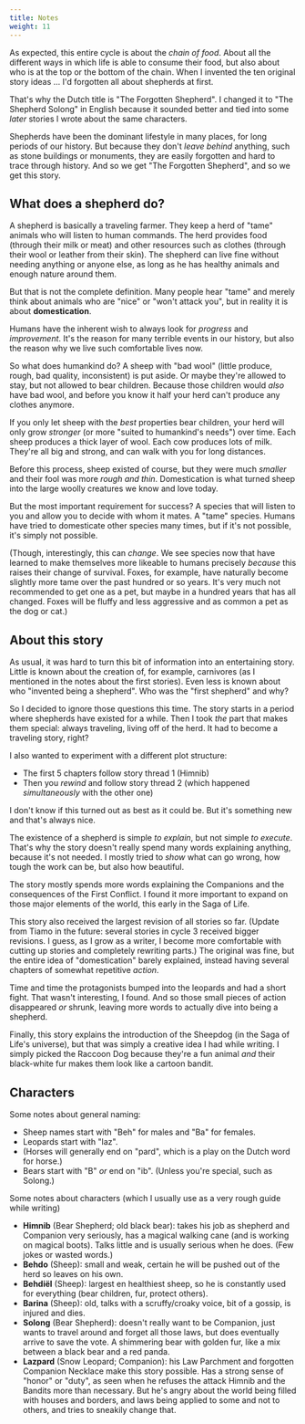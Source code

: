 ```yaml
---
title: Notes
weight: 11
---
```

As expected, this entire cycle is about the _chain of food_. About all the different ways in which life is able to consume their food, but also about who is at the top or the bottom of the chain. When I invented the ten original story ideas ... I'd forgotten all about shepherds at first.

That's why the Dutch title is "The Forgotten Shepherd". I changed it to "The Shepherd Solong" in English because it sounded better and tied into some _later_ stories I wrote about the same characters.

Shepherds have been the dominant lifestyle in many places, for long periods of our history. But because they don't _leave behind_ anything, such as stone buildings or monuments, they are easily forgotten and hard to trace through history. And so we get "The Forgotten Shepherd", and so we get this story.

## What does a shepherd do?

A shepherd is basically a traveling farmer. They keep a herd of "tame" animals who will listen to human commands. The herd provides food (through their milk or meat) and other resources such as clothes (through their wool or leather from their skin). The shepherd can live fine without needing anything or anyone else, as long as he has healthy animals and enough nature around them.

But that is not the complete definition. Many people hear "tame" and merely think about animals who are "nice" or "won't attack you", but in reality it is about **domestication**.

Humans have the inherent wish to always look for _progress_ and _improvement_. It's the reason for many terrible events in our history, but also the reason why we live such comfortable lives now.

So what does humankind do? A sheep with "bad wool" (little produce, rough, bad quality, inconsistent) is put aside. Or maybe they're allowed to stay, but not allowed to bear children. Because those children would _also_ have bad wool, and before you know it half your herd can't produce any clothes anymore.

If you only let sheep with the _best_ properties bear children, your herd will only grow _stronger_ (or more "suited to humankind's needs") over time. Each sheep produces a thick layer of wool. Each cow produces lots of milk. They're all big and strong, and can walk with you for long distances.

Before this process, sheep existed of course, but they were much _smaller_ and their fool was more _rough and thin_. Domestication is what turned sheep into the large woolly creatures we know and love today.

But the most important requirement for success? A species that will listen to you and allow you to decide with whom it mates. A "tame" species. Humans have tried to domesticate other species many times, but if it's not possible, it's simply not possible.

(Though, interestingly, this can _change_. We see species now that have learned to make themselves more likeable to humans precisely _because_ this raises their change of survival. Foxes, for example, have naturally become slightly more tame over the past hundred or so years. It's very much not recommended to get one as a pet, but maybe in a hundred years that has all changed. Foxes will be fluffy and less aggressive and as common a pet as the dog or cat.)

## About this story

As usual, it was hard to turn this bit of information into an entertaining story. Little is known about the creation of, for example, carnivores (as I mentioned in the notes about the first stories). Even less is known about who "invented being a shepherd". Who was the "first shepherd" and why?

So I decided to ignore those questions this time. The story starts in a period where shepherds have existed for a while. Then I took _the_ part that makes them special: always traveling, living off of the herd. It had to become a traveling story, right?

I also wanted to experiment with a different plot structure:

* The first 5 chapters follow story thread 1 (Himnib)
* Then you _rewind_ and follow story thread 2 (which happened _simultaneously_ with the other one)

I don't know if this turned out as best as it could be. But it's something new and that's always nice.

The existence of a shepherd is simple _to explain_, but not simple _to execute_. That's why the story doesn't really spend many words explaining anything, because it's not needed. I mostly tried to _show_ what can go wrong, how tough the work can be, but also how beautiful.

The story mostly spends more words explaining the Companions and the consequences of the First Conflict. I found it more important to expand on those major elements of the world, this early in the Saga of Life.

This story also received the largest revision of all stories so far. (Update from Tiamo in the future:  several stories in cycle 3 received bigger revisions. I guess, as I grow as a writer, I become more comfortable with cutting up stories and completely rewriting parts.) The original was fine, but the entire idea of "domestication" barely explained, instead having several chapters of somewhat repetitive _action_. 

Time and time the protagonists bumped into the leopards and had a short fight. That wasn't interesting, I found. And so those small pieces of action disappeared _or_ shrunk, leaving more words to actually dive into being a shepherd. 

Finally, this story explains the introduction of the Sheepdog (in the Saga of Life's universe), but that was simply a creative idea I had while writing. I simply picked the Raccoon Dog because they're a fun animal _and_ their black-white fur makes them look like a cartoon bandit.

## Characters

Some notes about general naming:
* Sheep names start with "Beh" for males and "Ba" for females. 
* Leopards start with "laz". 
* (Horses will generally end on "pard", which is a play on the Dutch word for horse.)
* Bears start with "B" _or_ end on "ib". (Unless you're special, such as Solong.)

Some notes about characters (which I usually use as a very rough guide while writing)
* **Himnib** (Bear Shepherd; old black bear): takes his job as shepherd and Companion very seriously, has a magical walking cane (and is working on magical boots). Talks little and is usually serious when he does. (Few jokes or wasted words.)
* **Behdo** (Sheep): small and weak, certain he will be pushed out of the herd so leaves on his own.
* **Behdiël** (Sheep): largest en healthiest sheep, so he is constantly used for everything (bear children, fur, protect others).
* **Barina** (Sheep): old, talks with a scruffy/croaky voice, bit of a gossip, is injured and dies.
* **Solong** (Bear Shepherd): doesn't really want to be Companion, just wants to travel around and forget all those laws, but does eventually arrive to save the vote. A shimmering bear with golden fur, like a mix between a black bear and a red panda.
* **Lazpard** (Snow Leopard; Companion): his Law Parchment and forgotten Companion Necklace make this story possible. Has a strong sense of "honor" or "duty", as seen when he refuses the attack Himnib and the Bandits more than necessary. But he's angry about the world being filled with houses and borders, and laws being applied to some and not to others, and tries to sneakily change that.